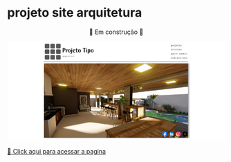 # projeto site arquitetura
 
<p align="center">🚧 Em construção 🚧</p>

![preview](./.github/preview-home.jpg)

[🔗 Click aqui para acessar a pagina](https://edysilva27.github.io/projeto-site-arquitetura/)